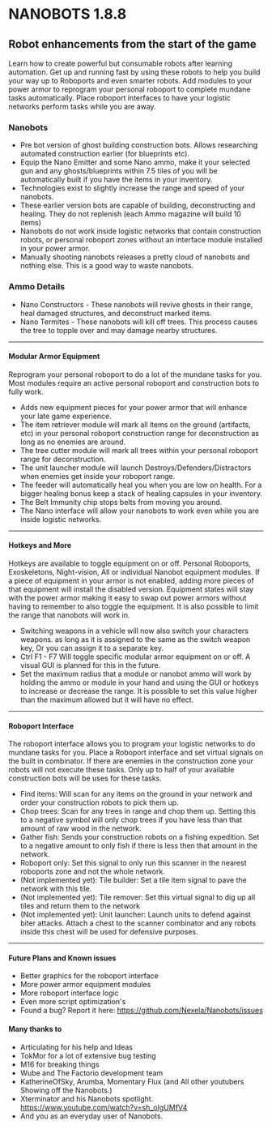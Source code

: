 # NANOBOTS 1.8.8

## Robot enhancements from the start of the game

Learn how to create powerful but consumable robots after learning automation. Get up and running fast by using these robots to help you build your way up to Roboports and even smarter robots. Add modules to your power armor to reprogram your personal roboport to complete mundane tasks automatically. Place roboport interfaces to have your logistic networks perform tasks while you are away.

### Nanobots

- Pre bot version of ghost building construction bots. Allows researching automated construction earlier (for blueprints etc).
- Equip the Nano Emitter and some Nano ammo, make it your selected gun and any ghosts/blueprints within 7.5 tiles of you will be automatically built if you have the items in your inventory.
- Technologies exist to slightly increase the range and speed of your nanobots.
- These earlier version bots are capable of building, deconstructing and healing. They do not replenish (each Ammo magazine will build 10 items)
- Nanobots do not work inside logistic networks that contain construction robots, or personal roboport zones without an interface module installed in your power armor.
- Manually shooting nanobots releases a pretty cloud of nanobots and nothing else. This is a good way to waste nanobots.

### Ammo Details

- Nano Constructors - These nanobots will revive ghosts in their range, heal damaged structures, and deconstruct marked items.
- Nano Termites - These nanobots will kill off trees. This process causes the tree to topple over and may damage nearby structures.

--------------------------------------------------------------------------------

#### Modular Armor Equipment

Reprogram your personal roboport to do a lot of the mundane tasks for you. Most modules require an active personal roboport and construction bots to fully work.

- Adds new equipment pieces for your power armor that will enhance your late game experience.
- The item retriever module will mark all items on the ground (artifacts, etc) in your personal roboport construction range for deconstruction as long as no enemies are around.
- The tree cutter module will mark all trees within your personal roboport range for deconstruction.
- The unit launcher module will launch Destroys/Defenders/Distractors when enemies get inside your roboport range.
- The feeder will automatically heal you when you are low on health. For a bigger healing bonus keep a stack of healing capsules in your inventory.
- The Belt Immunity chip stops belts from moving you around.
- The Nano interface will allow your nanobots to work even while you are inside logistic networks.

--------------------------------------------------------------------------------

#### Hotkeys and More

Hotkeys are available to toggle equipment on or off. Personal Roboports, Exoskeletons, Night-vision, All or individual Nanobot equipment modules.
If a piece of equipment in your armor is not enabled, adding more pieces of that equipment will install the disabled version.
Equipment states will stay with the power armor making it easy to swap out power armors without having to remember to also toggle the equipment. It is also possible to limit the range that nanobots will work in.

- Switching weapons in a vehicle will now also switch your characters weapons. as long as it is assigned to the same as the switch weapon key, Or you can assign it to a separate key.
- Ctrl F1 - F7 Will toggle specific modular armor equipment on or off. A visual GUI is planned for this in the future.
- Set the maximum radius that a module or nanobot ammo will work by holding the ammo or module in your hand and using the GUI or hotkeys to increase or decrease the range. It is possible to set this value higher than the maximum allowed but it will have no effect.

--------------------------------------------------------------------------------

#### Roboport Interface

The roboport interface allows you to program your logistic networks to do mundane tasks for you. Place a Roboport interface and set virtual signals on the built in combinator. If there are enemies in the construction zone your robots will not execute these tasks. Only up to half of your available construction bots will be uses for these tasks.

- Find items: Will scan for any items on the ground in your network and order your construction robots to pick them up.
- Chop trees: Scan for any trees in range and chop them up. Setting this to a negative symbol will only chop trees if you have less than that amount of raw wood in the network.
- Gather fish: Sends your construction robots on a fishing expedition. Set to a negative amount to only fish if there is less then that amount in the network.
- Roboport only: Set this signal to only run this scanner in the nearest roboports zone and not the whole network.
- (Not implemented yet): Tile builder: Set a tile item signal to pave the network with this tile.
- (Not implemented yet): Tile remover: Set this virtual signal to dig up all tiles and return them to the network
- (Not implemented yet): Unit launcher: Launch units to defend against biter attacks. Attach a chest to the scanner combinator and any robots inside this chest will be used for defensive purposes.

--------------------------------------------------------------------------------

#### Future Plans and Known issues

- Better graphics for the roboport interface
- More power armor equipment modules
- More roboport interface logic
- Even more script optimization's
- Found a bug? Report it here: <https://github.com/Nexela/Nanobots/issues>

#### Many thanks to

- Articulating for his help and Ideas
- TokMor for a lot of extensive bug testing
- M16 for breaking things
- Wube and The Factorio development team
- KatherineOfSky, Arumba, Momentary Flux (and All other youtubers Showing off the Nanobots.)
- Xterminator and his Nanobots spotlight. <https://www.youtube.com/watch?v=sh_oIgUMfV4>
- And you as an everyday user of Nanobots.
